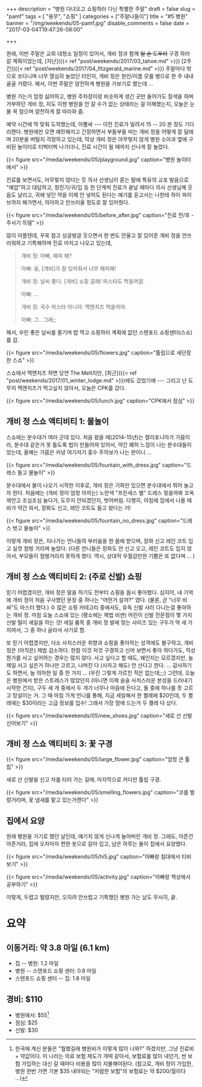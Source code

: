 +++
description = "병원 다녀오고 쇼핑하러 다닌 특별한 주말"
draft = false
slug = "pamf"
tags = [
    "용무",
    "쇼핑"
]
categories = ["주말나들이"]
title = "#5 병원"
banner = "/img/weekends/05-pamf.jpg"
disable_comments = false
date = "2017-03-04T19:47:26-08:00"

+++

원래, 이번 주말은 교회 대청소 일정이 있어서, 개비 정과 함께 ~~일 손 도우러~~
구경 하러 갈 계획이었는데,
[지난]({{< ref "post/weekends/2017/03_tahoe.md" >}})
[2주 간]({{< ref "post/weekends/2017/04_fitzgerald_marine.md" >}})
주말마다 밖으로 쏘다니며 너무 열심히 놀았던 터인지, 개비 정은 원인/이름 모를
병으로 한 주 내내 골골 거렸다. 해서, 이번 주말은 얌전하게 병원을 가보기로
했는데 …

병원 가는거 엄청 싫어하고, 병원 주차장이랑 비슷하게 생긴 곳만
들어가도 질색을 하며 거부하던 개비 정, 지도 이젠 병원을 안 갈 수가 없는 상태라는
걸 이해했는지, 오늘은 눈물 꾹 참으며 얌전하게 잘 따라와 줌.

예약 시간에 딱 맞춰 도착했는데, 아뿔싸 --- 이전 진료가 밀려서 15 -- 20 분 정도
기다리랜다. 병원에만 오면 예민해지고 긴장하면서 부들부들 떠는 개비 정을
어떻게 잘 달래며 20분을 버틸지 걱정하고 있는데,
막상 개비 정은 아무렇지 않게 병원 소아과 옆에 구비된 놀이터로
터벅터벅 나가더니, 진료 시간이 될 때까지 신나게 잘 놀았다.

{{< figure
  src="/media/weekends/05/playground.jpg"
  caption="병원 놀이터에서" >}}

진료를 보면서도, 아무렇지 않다는 듯 의사 선생님이 묻는 말에 특유의 교포
발음으로 "예압"하고 대답하고, 청진기/귀/입 등 한 단계씩 진료가 끝날 때마다 의사
선생님께 웃음도 날리고, 귀에 넣던 약을 이제 안 넣어도 된다는 얘기를 듣고서는
나한테 하이 파이브까지 해가면서, 의아하고 안쓰러울 정도로 잘 있어줬다.

{{< figure
  src="/media/weekends/05/before_after.jpg"
  caption="진료 전/후 - 주사기 득템" >}}

많이 아플텐데, 꾸욱 참고 싱글벙글 웃으면서 한 번도 안울고 잘 있어준 개비
정을 안쓰러워하고 기특해하며 진료 마치고 나오고 있는데,

> 개비 정: 아빠, 해피 해?
>
> 아빠: 웅, [개비]가 잘 있어줘서 너무 해피해!
>
> 개비 정: 날씨 좋다. [개비] 쇼핑 갈래! 파스타도 먹을꺼얌.
>
> 아빠: …
>
> 개비 정: 국수 파스타 아니야. 맥앤치즈 먹을꺼야.
>
> 아빠: 그.. 그래;;

해서, 우린 좋은 날씨를 즐기며 밥 먹고 쇼핑하러 계획에 없던 스탠포드
쇼핑센터(스쇼)를 감.

{{< figure
  src="/media/weekends/05/flowers.jpg"
  caption="튤립으로 새단장한 스쇼" >}}

스쇼에서 맥앤치즈 하면 당연 The Melt지만, [최근]({{< ref
"post/weekends/2017/01_winter_lodge.md" >}})에도 갔었기에 --- 그리고 난 도무지
맥앤치즈가 먹고싶지 않아서, 오늘은 CPK를 갔다.

{{< figure
  src="/media/weekends/05/lunch.jpg"
  caption="CPK에서 점심" >}}

## 개비 정 스쇼 액티비티 1: 물놀이

스쇼에는 분수대가 여러 군데 있다. 처음 왔을 때(2014-15년)는 캘리포니아가
가뭄이라, 분수대 같은거 못 틀도록 법이 만들어져 있어서, 약간 폐허 느낌이 나는
분수대들이었는데, 올해는 가뭄은 커녕 여기저기 홍수 주의보가 나는 판이니 …

{{< figure
  src="/media/weekends/05/fountain_with_dress.jpg"
  caption="드레스 들고 물놀이" >}}

분수대에서 물이 나오기 시작한 이후로, 개비 정은 기회만 있으면 분수대에서 뛰어
놀고자 한다.
처음에는 (개비 정이 엄청 아끼는) 노란색 "프린세스 벨" 드레스 젖을까봐 꼬옥
껴안고 조심조심 놀다가, 도무지 안되겠던지, 벗어버림.
다행히, 아침에 집에서 나올 때 비가 약간 와서, 장화도 신고, 레인 코트도 들고
왔다는 거!

{{< figure
  src="/media/weekends/05/fountain_no_dress.jpg"
  caption="드레스 벗고 물놀이" >}}

이렇게 개비 정은, 지나가는 언니들의 부러움을 한 몸에 받으며, 장화 신고 레인
코트 입고 실컷 첨벙 거리며 놀았다.
(다른 언니들은 장화도 안 신고 오고, 레인 코트도 입지 않아서, 부모들이
첨벙거리지 못하게 했다. 역시, 상대적 우월감만한 기쁨은 또 없다며 … )

## 개비 정 스쇼 액티비티 2: (주로 신발) 쇼핑

믿기 어렵겠지만, 개비 정은 말을 하기도 전부터 쇼핑을 몹시 좋아했다. 심지어,
내 기억에 개비 정이 처음 구사했던 문장 중 하나는 "어떤거 살까?" 였다. (물론,
곧 "너무 비싸"도 마스터 했다.)
수 많은 쇼핑 카테고리 중에서도, 유독 신발 사러 다니는걸 좋아하는 개비 정.
마침 오늘 스쇼에 있는 (평소에는 제법 비싼) 어린이 신발 전문점이
몇 가지 신발 떨이 세일을 하는 것! 세일 품목 중 개비 정 발에 맞는 사이즈 있는
구두가 딱 세 가지여서, 그 중 하나 골라서 사기로 함.

또 믿기 어렵겠지만, 다소 사치스러운 취향과 쇼핑을 좋아하는 성격에도 불구하고,
개비 정은 (아직은) 제법 검소하다. 한참 이것 저것 구경하고 신어 보면서 좋아
하다가도, 막상 뭔가를 사고 싶어하는 경우는 많지 않다. 사고 싶다고 할 때도,
왜인지는 모르겠지만, 늘 제일 사고 싶은거 하나만 고르고, 나머진 다 (사자고 해도)
안 산다고 한다. … 감사하기도 하면서, 늘 의아한 일 중 한 가지 … (우린 그렇게
가르친 적은 없는데;;;)
그런데, 오늘은 병원에서 받은 스트레스가 많았던지 (아니면 이제 슬슬 사치스러운
본성을 드러내기 시작한 건지), 구두 세 개 중에서 두 개가 너무나 마음에 든다고,
둘 중에 하나를 못 고르고 망설이는 거. 그 때 마침 가게 언니를 통해, 지금
세일해서 한 켤레에 $20인데, 두 켤레에는 $30이라는 고급 정보를 입수!
그래서 가장 맘에 드는거 두 켤레 다 샀다.

{{< figure
  src="/media/weekends/05/new_shoes.jpg"
  caption="새로 산 신발 신어보기" >}}



## 개비 정 스쇼 액티비티 3: 꽃 구경

{{< figure
  src="/media/weekends/05/large_flower.jpg"
  caption="엄청 큰 튤립" >}}

새로 산 신발을 신고 차를 타러 가는 길에, 마지막으로 커다란 튤립 구경.

{{< figure
  src="/media/weekends/05/smelling_flowers.jpg"
  caption="코를 벌렁거리며, 꽃 냄새를 맡고 있는거랜다" >}}

## 집에서 요양

원래 병원을 가기로 했던 날인데, 얘기치 않게 신나게 놀아버린 개비 정.
그래도, 아픈건 아픈거라, 집에 오자마자 편한 옷으로 갈아 입고, 남은 하루는
둘이 집에서 요양했다.

{{< figure
  src="/media/weekends/05/hi5.jpg"
  caption="아빠랑 침대에서 티비 보기" >}}

{{< figure
  src="/media/weekends/05/activity.jpg"
  caption="아빠랑 책상에서 공부하기" >}}

이렇게, 두렵고 떨렸지만, 오히려 안쓰럽고 기특했던 병원 가는 날도 무사히, 끝.

# 요약

## 이동거리: 약 3.8 마일 (6.1 km)

- 집 -- 병원: 1.2 마일
- 병원 -- 스탠포드 쇼핑 센터: 0.8 마일
- 스탠포드 쇼핑 센터 -- 집: 1.8 마일

## 경비: $110

- 병원에서: $55[^health]
- 점심: $25
- 신발: $30

[^health]: 한국에 계신 분들은 "뭘했길래 병원비가 이렇게 많이 나와?" 하겠지만, 그냥 진료비 + 약값이다. 이 나라는 의료 보험 제도가 개떡 같아서, 보험료를 많이 내던가, 싼 보험 가입하는 대신 갈 때마다 비용을 많이 지불해야된다. (참고로, 개비 정이 가입한, 병원 한번 가면 기본 $35 내야되는 "저렴한 보험"의 보험료는 약 $200/월이다 …)
